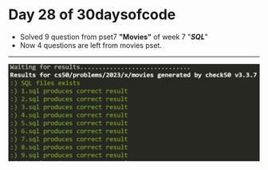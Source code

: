# Day 28 of 30daysofcode

- Solved 9 question from pset7 **"Movies"** of week 7 "***SQL***"
- Now 4 questions are left from movies pset.

---

![image.png](./results.png)